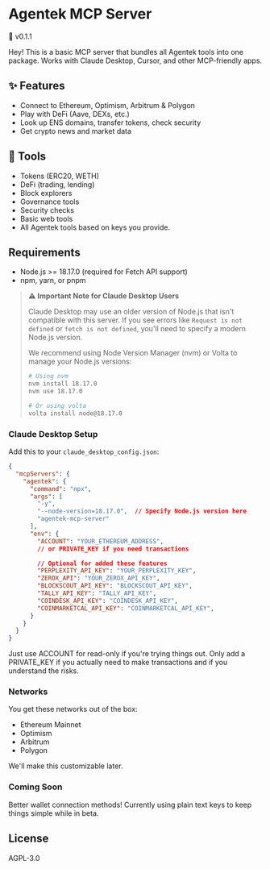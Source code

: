 # Agentek MCP Server

🚧 v0.1.1

Hey! This is a basic MCP server that bundles all Agentek tools into one package. Works with Claude Desktop, Cursor, and other MCP-friendly apps.

## ✨ Features

- Connect to Ethereum, Optimism, Arbitrum & Polygon
- Play with DeFi (Aave, DEXs, etc.)
- Look up ENS domains, transfer tokens, check security
- Get crypto news and market data

## 🧰 Tools 

- Tokens (ERC20, WETH)
- DeFi (trading, lending)
- Block explorers
- Governance tools
- Security checks
- Basic web tools 
- All Agentek tools based on keys you provide. 

## Requirements

- Node.js >= 18.17.0 (required for Fetch API support)
- npm, yarn, or pnpm

> **⚠️ Important Note for Claude Desktop Users**
>
> Claude Desktop may use an older version of Node.js that isn't compatible with this server. If you see errors like `Request is not defined` or `fetch is not defined`, you'll need to specify a modern Node.js version.
>
> We recommend using Node Version Manager (nvm) or Volta to manage your Node.js versions:
>
> ```bash
> # Using nvm
> nvm install 18.17.0
> nvm use 18.17.0
>
> # Or using volta
> volta install node@18.17.0
> ```

### Claude Desktop Setup

Add this to your `claude_desktop_config.json`:

```json
{
  "mcpServers": {
    "agentek": {
      "command": "npx",
      "args": [
        "-y",
        "--node-version=18.17.0",  // Specify Node.js version here
        "agentek-mcp-server"
      ],
      "env": {
        "ACCOUNT": "YOUR_ETHEREUM_ADDRESS",
        // or PRIVATE_KEY if you need transactions

        // Optional for added these features
        "PERPLEXITY_API_KEY": "YOUR_PERPLEXITY_KEY",
        "ZEROX_API": "YOUR_ZEROX_API_KEY",
        "BLOCKSCOUT_API_KEY": "BLOCKSCOUT_API_KEY",
        "TALLY_API_KEY": "TALLY_API_KEY",
        "COINDESK_API_KEY": "COINDESK_API_KEY",
        "COINMARKETCAL_API_KEY": "COINMARKETCAL_API_KEY",
      }
    }
  }
}
```

Just use ACCOUNT for read-only if you're trying things out. Only add a PRIVATE_KEY if you actually need to make transactions and if you understand the risks.

### Networks

You get these networks out of the box:
- Ethereum Mainnet
- Optimism
- Arbitrum
- Polygon

We'll make this customizable later.

### Coming Soon

Better wallet connection methods! Currently using plain text keys to keep things simple while in beta.

## License

AGPL-3.0
